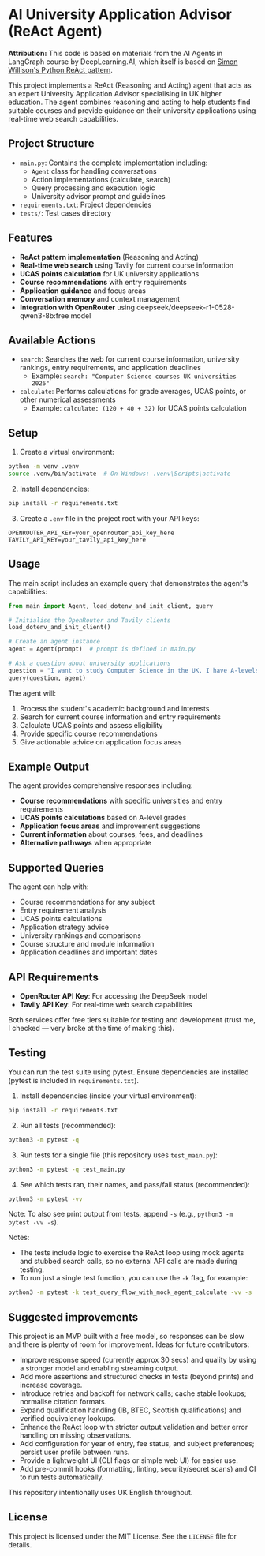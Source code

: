 # AI University Application Advisor (ReAct Agent)

**Attribution:**
This code is based on materials from the AI Agents in LangGraph course by DeepLearning.AI, which itself is based on [Simon Willison's Python ReAct pattern](https://til.simonwillison.net/llms/python-react-pattern).

This project implements a ReAct (Reasoning and Acting) agent that acts as an expert University Application Advisor specialising in UK higher education. The agent combines reasoning and acting to help students find suitable courses and provide guidance on their university applications using real-time web search capabilities.

## Project Structure
- `main.py`: Contains the complete implementation including:
  - `Agent` class for handling conversations
  - Action implementations (calculate, search)
  - Query processing and execution logic
  - University advisor prompt and guidelines
- `requirements.txt`: Project dependencies
- `tests/`: Test cases directory

## Features
- **ReAct pattern implementation** (Reasoning and Acting)
- **Real-time web search** using Tavily for current course information
- **UCAS points calculation** for UK university applications
- **Course recommendations** with entry requirements
- **Application guidance** and focus areas
- **Conversation memory** and context management
- **Integration with OpenRouter** using deepseek/deepseek-r1-0528-qwen3-8b:free model

## Available Actions
- `search`: Searches the web for current course information, university rankings, entry requirements, and application deadlines
  - Example: `search: "Computer Science courses UK universities 2026"`
- `calculate`: Performs calculations for grade averages, UCAS points, or other numerical assessments
  - Example: `calculate: (120 + 40 + 32)` for UCAS points calculation

## Setup
1. Create a virtual environment:
```bash
python -m venv .venv
source .venv/bin/activate  # On Windows: .venv\Scripts\activate
```

2. Install dependencies:
```bash
pip install -r requirements.txt
```

3. Create a `.env` file in the project root with your API keys:
```
OPENROUTER_API_KEY=your_openrouter_api_key_here
TAVILY_API_KEY=your_tavily_api_key_here
```

## Usage
The main script includes an example query that demonstrates the agent's capabilities:

```python
from main import Agent, load_dotenv_and_init_client, query

# Initialise the OpenRouter and Tavily clients
load_dotenv_and_init_client()

# Create an agent instance
agent = Agent(prompt)  # prompt is defined in main.py

# Ask a question about university applications
question = "I want to study Computer Science in the UK. I have A-levels in Maths (A), Physics (B), and English (C). What courses should I consider?"
query(question, agent)
```

The agent will:
1. Process the student's academic background and interests
2. Search for current course information and entry requirements
3. Calculate UCAS points and assess eligibility
4. Provide specific course recommendations
5. Give actionable advice on application focus areas

## Example Output
The agent provides comprehensive responses including:
- **Course recommendations** with specific universities and entry requirements
- **UCAS points calculations** based on A-level grades
- **Application focus areas** and improvement suggestions
- **Current information** about courses, fees, and deadlines
- **Alternative pathways** when appropriate

## Supported Queries
The agent can help with:
- Course recommendations for any subject
- Entry requirement analysis
- UCAS points calculations
- Application strategy advice
- University rankings and comparisons
- Course structure and module information
- Application deadlines and important dates

## API Requirements
- **OpenRouter API Key**: For accessing the DeepSeek model
- **Tavily API Key**: For real-time web search capabilities

Both services offer free tiers suitable for testing and development (trust me, I checked — very broke at the time of making this).

## Testing

You can run the test suite using pytest. Ensure dependencies are installed (pytest is included in `requirements.txt`).

1. Install dependencies (inside your virtual environment):
```bash
pip install -r requirements.txt
```

2. Run all tests (recommended):
```bash
python3 -m pytest -q
```

3. Run tests for a single file (this repository uses `test_main.py`):
```bash
python3 -m pytest -q test_main.py
```

4. See which tests ran, their names, and pass/fail status (recommended):
```bash
python3 -m pytest -vv
```

Note: To also see print output from tests, append `-s` (e.g., `python3 -m pytest -vv -s`).

Notes:
- The tests include logic to exercise the ReAct loop using mock agents and stubbed search calls, so no external API calls are made during testing.
- To run just a single test function, you can use the `-k` flag, for example:
```bash
python3 -m pytest -k test_query_flow_with_mock_agent_calculate -vv -s
```

## Suggested improvements

This project is an MVP built with a free model, so responses can be slow and there is plenty of room for improvement. Ideas for future contributors:
- Improve response speed (currently approx 30 secs) and quality by using a stronger model and enabling streaming output.
- Add more assertions and structured checks in tests (beyond prints) and increase coverage.
- Introduce retries and backoff for network calls; cache stable lookups; normalise citation formats.
- Expand qualification handling (IB, BTEC, Scottish qualifications) and verified equivalency lookups.
- Enhance the ReAct loop with stricter output validation and better error handling on missing observations.
- Add configuration for year of entry, fee status, and subject preferences; persist user profile between runs.
- Provide a lightweight UI (CLI flags or simple web UI) for easier use.
- Add pre-commit hooks (formatting, linting, security/secret scans) and CI to run tests automatically.

This repository intentionally uses UK English throughout.

## License

This project is licensed under the MIT License. See the `LICENSE` file for details.
